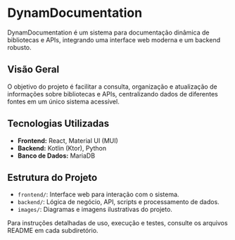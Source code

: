 # DynamDocumentation

DynamDocumentation é um sistema para documentação dinâmica de bibliotecas e APIs, integrando uma interface web moderna e um backend robusto.

## Visão Geral
O objetivo do projeto é facilitar a consulta, organização e atualização de informações sobre bibliotecas e APIs, centralizando dados de diferentes fontes em um único sistema acessível.

## Tecnologias Utilizadas
- **Frontend:** React, Material UI (MUI)
- **Backend:** Kotlin (Ktor), Python
- **Banco de Dados:** MariaDB

## Estrutura do Projeto
- `frontend/`: Interface web para interação com o sistema.
- `backend/`: Lógica de negócio, API, scripts e processamento de dados.
- `images/`: Diagramas e imagens ilustrativas do projeto.

Para instruções detalhadas de uso, execução e testes, consulte os arquivos README em cada subdiretório.
